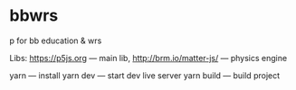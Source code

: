 # bbwrs
p for bb education &amp; wrs

Libs: https://p5js.org — main lib, http://brm.io/matter-js/ — physics engine

yarn — install
yarn dev — start dev live server
yarn build — build project